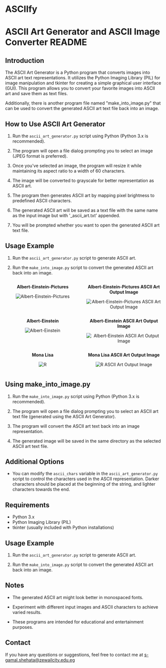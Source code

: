 # ASCIIfy
# ASCII Art Generator and ASCII Image Converter README

## Introduction
The ASCII Art Generator is a Python program that converts images into ASCII art text representations. It utilizes the Python Imaging Library (PIL) for image manipulation and tkinter for creating a simple graphical user interface (GUI). This program allows you to convert your favorite images into ASCII art and save them as text files.

Additionally, there is another program file named "make_into_image.py" that can be used to convert the generated ASCII art text file back into an image.

## How to Use ASCII Art Generator
1. Run the `ascii_art_generator.py` script using Python (Python 3.x is recommended).

2. The program will open a file dialog prompting you to select an image (JPEG format is preferred).

3. Once you've selected an image, the program will resize it while maintaining its aspect ratio to a width of 60 characters.

4. The image will be converted to grayscale for better representation as ASCII art.

5. The program then generates ASCII art by mapping pixel brightness to predefined ASCII characters.

6. The generated ASCII art will be saved as a text file with the same name as the input image but with '_ascii_art.txt' appended.

7. You will be prompted whether you want to open the generated ASCII art text file.
## Usage Example
1. Run the `ascii_art_generator.py` script to generate ASCII art.

2. Run the `make_into_image.py` script to convert the generated ASCII art back into an image.
<div style="display: flex; justify-content: space-between; flex-wrap: wrap;">
    <div style="flex-basis: 48%;">
        <p align="center"><strong>Albert-Einstein-Pictures</strong></p>
        <p align="center"><img src="https://github.com/gamalthecreator/ASCIIfy/assets/133122190/d3adadee-970a-4522-8152-63fbb736f669" alt="Albert-Einstein-Pictures"></p>
    </div>
    <div style="flex-basis: 48%;">
        <p align="center"><strong>Albert-Einstein-Pictures ASCII Art Output Image</strong></p>
        <p align="center"><img src="https://github.com/gamalthecreator/ASCIIfy/assets/133122190/5426c4dd-163d-4c3f-9a0e-b2884101d4bc" alt="Albert-Einstein-Pictures ASCII Art Output Image"></p>
    </div>
    <div style="flex-basis: 48%;">
        <p align="center"><strong>Albert-Einstein</strong></p>
        <p align="center"><img src="https://github.com/gamalthecreator/ASCIIfy/assets/133122190/336cd798-6f72-4305-959d-5678804e1feb" alt="Albert-Einstein"></p>
    </div>
    <div style="flex-basis: 48%;">
        <p align="center"><strong>Albert-Einstein ASCII Art Output Image</strong></p>
        <p align="center"><img src="https://github.com/gamalthecreator/ASCIIfy/assets/133122190/f33c6dca-10d4-4b7c-a89c-3a366b6f7de3" alt="Albert-Einstein ASCII Art Output Image"></p>
    </div>
    <div style="flex-basis: 48%;">
        <p align="center"><strong>Mona Lisa</strong></p>
        <p align="center"><img src="https://github.com/gamalthecreator/ASCIIfy/assets/133122190/b2c18d4b-636f-4a39-a538-82de3b502590" alt="R"></p>
    </div>
    <div style="flex-basis: 48%;">
        <p align="center"><strong>Mona Lisa ASCII Art Output Image</strong></p>
        <p align="center"><img src="https://github.com/gamalthecreator/ASCIIfy/assets/133122190/08ae02cc-1470-4e71-a5bd-e7e925567768" alt="R ASCII Art Output Image"></p>
    </div>
</div>

## Using make_into_image.py
1. Run the `make_into_image.py` script using Python (Python 3.x is recommended).

2. The program will open a file dialog prompting you to select an ASCII art text file (generated using the ASCII Art Generator).

3. The program will convert the ASCII art text back into an image representation.

4. The generated image will be saved in the same directory as the selected ASCII art text file.

## Additional Options
- You can modify the `ascii_chars` variable in the `ascii_art_generator.py` script to control the characters used in the ASCII representation. Darker characters should be placed at the beginning of the string, and lighter characters towards the end.

## Requirements
- Python 3.x
- Python Imaging Library (PIL)
- tkinter (usually included with Python installations)

## Usage Example
1. Run the `ascii_art_generator.py` script to generate ASCII art.

2. Run the `make_into_image.py` script to convert the generated ASCII art back into an image.

## Notes
- The generated ASCII art might look better in monospaced fonts.

- Experiment with different input images and ASCII characters to achieve varied results.

- These programs are intended for educational and entertainment purposes.

## Contact
If you have any questions or suggestions, feel free to contact me at s-gamal.shehata@zewailcity.edu.eg
